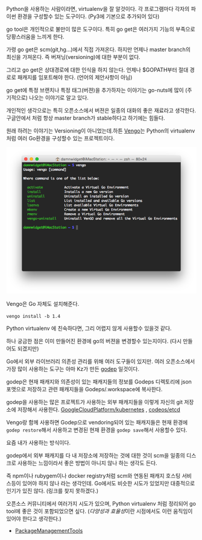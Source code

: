 <!-- Title:Vengo 사용하기 -->
<!-- Tags:golang -->

Python을 사용하는 사람이라면, virtualenv을 잘 알것이다. 각 프로그램마다 각자의 파이썬 환경을 구성할수 있는 도구이다. (Py3에 기본으로 추가되어 있다)

go tool은 개인적으로 불만이 많은 도구이다. 특히 go get은 여러가지 기능의 부족으로 당황스러움을 느끼게 한다.

가령 go get은 scm(git,hg...)에서 직접 가져온다. 하지만 언제나 master branch의 최신을 가져온다. 즉 버져닝(versioning)에 대한 부분이 없다.

그리고 go get은 상대경로에 대한 인식을 하지 않는다. 언제나 $GOPATH부터 절대 경로로 패캐지를 임포트해야 한다. (언어의 제안사항이 아님)

go get에 특정 브랜치나 특정 태그(버젼)을 추가하자는 이야기는 go-nuts에 많이 (주기적으로) 나오는 이야기로 알고 있다.

개인적인 생각으로는 특히  오픈소스에서 버젼은 일종의 대화의 좋은 재료라고 생각한다. 구글안에서 처럼 항상 master branch가 stable하다고 하기에는 힘들다.

원래 하려는 이야기는 Versioning이 아니었는데.하튼
[Vengo](github.com/icub3d/goblog)는 Python의 virtualenv처럼 여러 Go환경을 구성할수 있는 프로젝트이다.

![VengoImage1](https://raw.githubusercontent.com/DamnWidget/VenGO/images/vengo.png)

Vengo은 Go 자체도 설치해준다.

``` vengo install -b 1.4 ```

Python virtualenv 에 친숙하다면, 그리 어렵지 않게 사용할수 있을것 같다.

하나 궁금한 점은 이미 만들어진 환경에 go의 버젼을 변경할수 있는지이다.
(다시 만들어도 되겠지만)

Go에서 외부 라이브러리 의존성 관리를 위해 여러 도구들이 있지만. 여러 오픈소스에서 가장 많이 사용하는 도구는 아마 Kz가 만든  [godep](http://github.com/tools/godep) 일것이다.

godep은 현재 패캐지와 의존성이 있는 패캐지들의 정보를 Godeps 디렉토리에  json포맷으로 저장하고 관련 패캐지들을 Godeps/.workspace에 복사한다.

godep을 사용하는 많은 프로젝트가 사용하는 외부 패캐지들을 이렇게 자신의 git 저장소에 저장해서 사용한다.  [GoogleCloudPlatform/kubernetes](https://github.com/GoogleCloudPlatform/kubernetes) , [codeos/etcd](https://github.com/coreos/etcd)

Vengo랑 함께 사용하면 Godep으로 vendoring되어 있는 패캐지들은 현재 환경에 ```godep restore```해서 사용하고 변경된 현재 환경을 ```godep save```해서 사용할수 있다.

요즘 내가 사용하는 방식이다.

godep에서 외부 패캐지를 다 내 저장소에 저장하는 것에 대한 것이 scm을 일종의 디스크로 사용하는 느낌이라서 좋은 방법이 아니지 않나 하는 생각도 든다.

즉 npm이나 rubygem이나 docker registry처럼 scm와 연동된 패캐지 호스팅 서비스등이 있어야 하지 않나 라는 생각인데. Go에서도 비슷한 시도가 있었지만 대중적으로 인기가 있진 않다.
(링크를 찾지 못하겠다.)

오픈소스 커뮤니티에서 여러가지 시도가 있으며, Python virtualenv 처럼 정리되어 go tool에 좋은 것이 포함되었으면 싶다. (*다양성과 효율성*이란 시점에서도 이런 움직임이 있어야 한다고 생각한다.)

- [PackageManagementTools](https://github.com/golang/go/wiki/PackageManagementTools)
